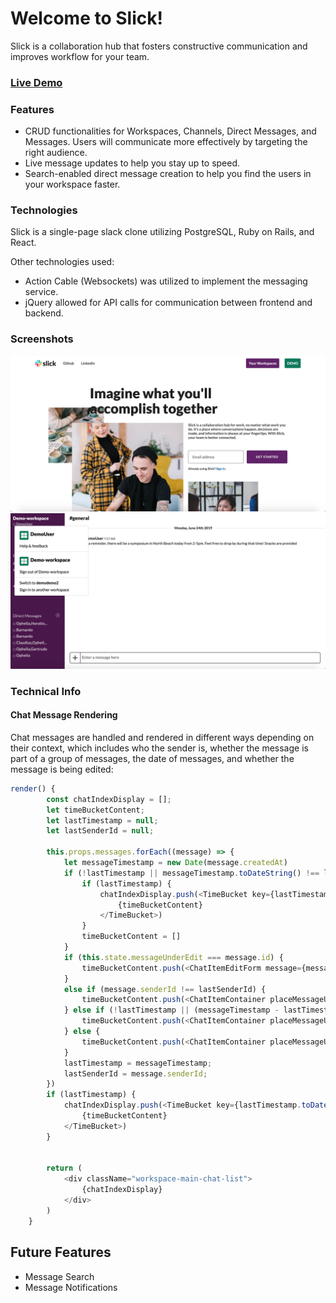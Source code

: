 # Welcome to Slick!

Slick is a collaboration hub that fosters constructive communication and improves workflow for your team. 

### [Live Demo](https://slick-apps.herokuapp.com)

### Features

+ CRUD functionalities for Workspaces, Channels, Direct Messages, and Messages. Users will communicate more effectively by targeting the right audience. 
+ Live message updates to help you stay up to speed.
+ Search-enabled direct message creation to help you find the users in your workspace faster.

### Technologies
Slick is a single-page slack clone utilizing PostgreSQL, Ruby on Rails, and React.

Other technologies used:
+ Action Cable (Websockets) was utilized to implement the messaging service. 
+ jQuery allowed for API calls for communication between frontend and backend.

### Screenshots

![Create Workspace](https://github.com/Jathrone/Slick/blob/master/app/assets/images/Screen%20Shot%202019-06-24%20at%207.26.43%20AM.png)
![Messages](https://github.com/Jathrone/Slick/blob/master/app/assets/images/Screen%20Shot%202019-06-24%20at%207.20.51%20AM.png)

### Technical Info

#### Chat Message Rendering
Chat messages are handled and rendered in different ways depending on their context, which includes who the sender is, whether the message is part of a group of messages, the date of messages, and whether the message is being edited: 

```js
render() {
        const chatIndexDisplay = [];
        let timeBucketContent;
        let lastTimestamp = null;
        let lastSenderId = null;

        this.props.messages.forEach((message) => {
            let messageTimestamp = new Date(message.createdAt)
            if (!lastTimestamp || messageTimestamp.toDateString() !== lastTimestamp.toDateString()) {
                if (lastTimestamp) {
                    chatIndexDisplay.push(<TimeBucket key={lastTimestamp.toDateString()} messageTimestamp={lastTimestamp}>
                        {timeBucketContent}
                    </TimeBucket>)
                }
                timeBucketContent = []
            }
            if (this.state.messageUnderEdit === message.id) {
                timeBucketContent.push(<ChatItemEditForm message={message} updateMessage={(body)=>this.props.updateMessage(message.id, body)} clearMessageUnderEdit={this.clearMessageUnderEdit}/>)
            }
            else if (message.senderId !== lastSenderId) {
                timeBucketContent.push(<ChatItemContainer placeMessageUnderEdit={this.placeMessageUnderEdit} deleteMessage={() => this.props.deleteMessage(message.id)} key={message.id} hasMessageHeader={true} message={message} />)
            } else if (!lastTimestamp || (messageTimestamp - lastTimestamp) > 1800000) {
                timeBucketContent.push(<ChatItemContainer placeMessageUnderEdit={this.placeMessageUnderEdit} deleteMessage={() => this.props.deleteMessage(message.id)} key={message.id} hasMessageHeader={true} message={message} />)
            } else {
                timeBucketContent.push(<ChatItemContainer placeMessageUnderEdit={this.placeMessageUnderEdit} deleteMessage={() => this.props.deleteMessage(message.id)} key={message.id} hasMessageHeader={false} message={message} />)
            }
            lastTimestamp = messageTimestamp;
            lastSenderId = message.senderId;
        })
        if (lastTimestamp) {
            chatIndexDisplay.push(<TimeBucket key={lastTimestamp.toDateString()} messageTimestamp={lastTimestamp}>
                {timeBucketContent}
            </TimeBucket>)
        }


        return (
            <div className="workspace-main-chat-list">
                {chatIndexDisplay}
            </div>
        )
    }
```

## Future Features

+ Message Search
+ Message Notifications